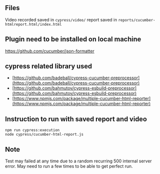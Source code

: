 ## Files

Video recorded saved in `cypress/video/`
report saved in `reports/cucumber-htmlreport.html/index.html`


## Plugin need to be installed on local machine

https://github.com/cucumber/json-formatter

## cypress related library used

-   [https://github.com/badeball/cypress-cucumber-preprocessor](https://github.com/badeball/cypress-cucumber-preprocessor)
-   [https://github.com/bahmutov/cypress-esbuild-preprocessor](https://github.com/bahmutov/cypress-esbuild-preprocessor)
-   [https://www.npmjs.com/package/multiple-cucumber-html-reporter](https://www.npmjs.com/package/multiple-cucumber-html-reporter)

## Instruction to run with saved report and video
```
npm run cypress:execution
node cypress/cucumber-html-report.js
```

## Note
Test may failed at any time due to a random recurring 500 internal server error. May need to run a few times to be able to get perfect run.